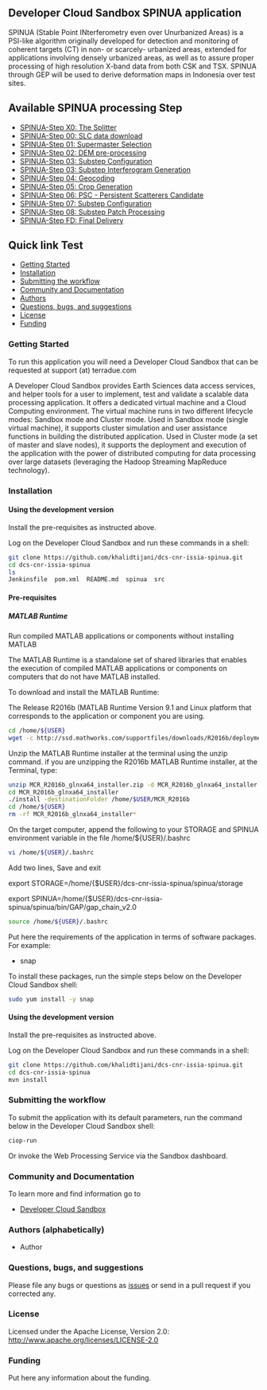## Developer Cloud Sandbox SPINUA application  

SPINUA (Stable Point INterferometry even over Unurbanized Areas) is a PSI-like algorithm originally developed for detection and monitoring of coherent targets (CT) in non- or scarcely- urbanized areas, extended for applications involving densely urbanized areas, as well as to assure proper processing of high resolution X-band data from both CSK and TSX. SPINUA through GEP will be used to derive deformation maps in Indonesia over test sites.

Available SPINUA processing Step
--------------------------------

* [SPINUA-Step X0: The Splitter](src/main/app-resources/SPINUA-Step-X0)
* [SPINUA-Step 00: SLC data download](src/main/app-resources/SPINUA-Step-00)
* [SPINUA-Step 01: Supermaster Selection](src/main/app-resources/SPINUA-Step-01)
* [SPINUA-Step 02: DEM pre-processing](src/main/app-resources/SPINUA-Step-02)
* [SPINUA-Step 03: Substep Configuration](src/main/app-resources/SPINUA-Step-03)
* [SPINUA-Step 03: Substep Interferogram Generation](src/main/app-resources/SPINUA-Step-03)
* [SPINUA-Step 04: Geocoding](src/main/app-resources/SPINUA-Step-04)
* [SPINUA-Step 05: Crop Generation](src/main/app-resources/SPINUA-Step-05)
* [SPINUA-Step 06: PSC - Persistent Scatterers Candidate](src/main/app-resources/SPINUA-Step-06)
* [SPINUA-Step 07: Substep Configuration](src/main/app-resources/SPINUA-Step-07)
* [SPINUA-Step 08: Substep Patch Processing](src/main/app-resources/SPINUA-Step-08)
* [SPINUA-Step FD: Final Delivery](src/main/app-resources/SPINUA-Step-08)




## Quick link  Test
 
* [Getting Started](#getting-started)
* [Installation](#installation)
* [Submitting the workflow](#submit)
* [Community and Documentation](#community)
* [Authors](#authors)
* [Questions, bugs, and suggestions](#questions)
* [License](#license)
* [Funding](#funding)

### <a name="getting-started"></a>Getting Started 

To run this application you will need a Developer Cloud Sandbox that can be requested at support (at) terradue.com

A Developer Cloud Sandbox provides Earth Sciences data access services, and helper tools for a user to implement, test and validate a scalable data processing application. It offers a dedicated virtual machine and a Cloud Computing environment.
The virtual machine runs in two different lifecycle modes: Sandbox mode and Cluster mode. 
Used in Sandbox mode (single virtual machine), it supports cluster simulation and user assistance functions in building the distributed application.
Used in Cluster mode (a set of master and slave nodes), it supports the deployment and execution of the application with the power of distributed computing for data processing over large datasets (leveraging the Hadoop Streaming MapReduce technology). 

### <a name="installation"></a>Installation

#### Using the development version

Install the pre-requisites as instructed above.

Log on the Developer Cloud Sandbox and run these commands in a shell:

```bash
git clone https://github.com/khalidtijani/dcs-cnr-issia-spinua.git
cd dcs-cnr-issia-spinua
ls 
Jenkinsfile  pom.xml  README.md  spinua  src
```

#### Pre-requisites


##### MATLAB Runtime

Run compiled MATLAB applications or components without installing MATLAB

The MATLAB Runtime is a standalone set of shared libraries that enables the execution of compiled MATLAB applications or components on computers that do not have MATLAB installed.

To download and install the MATLAB Runtime:

The Release R2016b (MATLAB Runtime Version 9.1 and Linux platform that corresponds to the application or component you are using.

```bash
cd /home/${USER}
wget -c http://ssd.mathworks.com/supportfiles/downloads/R2016b/deployment_files/R2016b/installers/glnxa64/MCR_R2016b_glnxa64_installer.zip
```

Unzip the MATLAB Runtime installer at the terminal using the unzip command.
if you are unzipping the R2016b MATLAB Runtime installer, at the Terminal, type:

```bash
unzip MCR_R2016b_glnxa64_installer.zip -d MCR_R2016b_glnxa64_installer
cd MCR_R2016b_glnxa64_installer
./install -destinationFolder /home/$USER/MCR_R2016b
cd /home/${USER}
rm -rf MCR_R2016b_glnxa64_installer*
```

On the target computer, append the following to your STORAGE and SPINUA environment variable in the file /home/${USER}/.bashrc

```bash
vi /home/${USER}/.bashrc
```

Add two lines, Save and exit 

export STORAGE=/home/{$USER}/dcs-cnr-issia-spinua/spinua/storage

export SPINUA=/home/{$USER}/dcs-cnr-issia-spinua/spinua/bin/GAP/gap_chain_v2.0

```bash
source /home/${USER}/.bashrc
```

Put here the requirements of the application in terms of software packages. For example:

* snap

To install these packages, run the simple steps below on the Developer Cloud Sandbox shell:

```bash
sudo yum install -y snap
```

#### Using the development version

Install the pre-requisites as instructed above.

Log on the Developer Cloud Sandbox and run these commands in a shell:

```bash
git clone https://github.com/khalidtijani/dcs-cnr-issia-spinua.git
cd dcs-cnr-issia-spinua
mvn install
```

### <a name="submit"></a>Submitting the workflow

To submit the application with its default parameters, run the command below in the Developer Cloud Sandbox shell:

```bash
ciop-run
```
Or invoke the Web Processing Service via the Sandbox dashboard.

### <a name="community"></a>Community and Documentation

To learn more and find information go to 

* [Developer Cloud Sandbox](http://docs.terradue.com/developer-sandbox/)  

### <a name="authors"></a>Authors (alphabetically)

* Author

### <a name="questions"></a>Questions, bugs, and suggestions

Please file any bugs or questions as [issues](<app-url>) or send in a pull request if you corrected any.

### <a name="license"></a>License

Licensed under the Apache License, Version 2.0: http://www.apache.org/licenses/LICENSE-2.0

### <a name="funding"></a>Funding

Put here any information about the funding.
